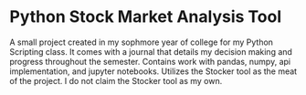 # Python Stock Market Analysis Tool
 A small project created in my sophmore year of college for my Python Scripting class. It comes with a journal that details my decision making and progress throughout the semester. Contains work with pandas, numpy, api implementation, and jupyter notebooks. Utilizes the Stocker tool as the meat of the project. I do not claim the Stocker tool as my own.
